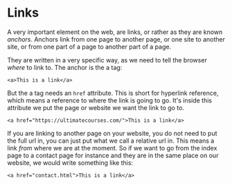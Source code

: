 # Links

A very important element on the web, are links, or rather as they are known _anchors_. Anchors link from one page to another page, or one site to another site, or from one part of a page to another part of a page.

They are written in a very specific way, as we need to tell the browser _where_ to link to. The anchor is the a tag:

`<a>This is a link</a>`

But the a tag needs an `href` attribute. This is short for hyperlink reference, which means a reference to where the link is going to go. It's inside this attribute we put the page or website we want the link to go to.

`<a href="https://ultimatecourses.com/">This is a link</a>`

If you are linking to another page on your website, you do not need to put the full url in, you can just put what we call a relative url in. This means a link _from_ where we are at the moment. So if we want to go from the index page to a contact page for instance and they are in the same place on our website, we would write something like this:

`<a href="contact.html">This is a link</a>`

